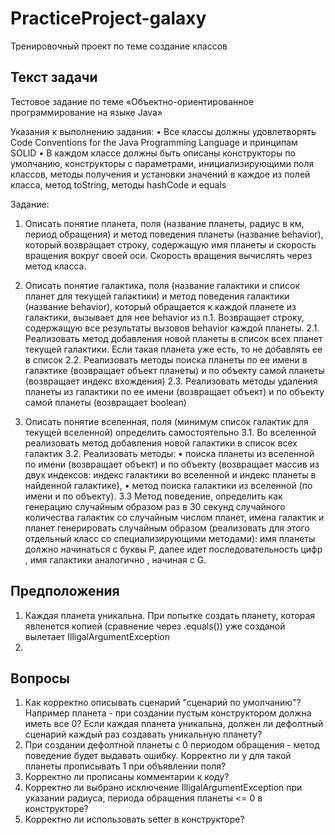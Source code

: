 # PracticeProject-galaxy

Тренировочный проект по теме создание классов

## Текст задачи

Тестовое задание по теме «Объектно-ориентированное 
программирование на языке Java»

Указания к выполнению задания:
•	Все классы должны удовлетворять Code Conventions for the Java Programming Language и принципам SOLID
•	В каждом классе должны быть описаны конструкторы по умолчанию, конструкторы с параметрами, инициализирующими поля классов, методы получения и установки значений в каждое из полей класса, метод toString, методы hashCode и equals

Задание:
1. Описать понятие планета, поля (название планеты, радиус в км, период обращения) и метод поведения планеты (название behavior), который возвращает строку, содержащую имя планеты и скорость вращения вокруг своей оси. Скорость вращения вычислять через метод класса.

2. Описать понятие галактика, поля (название галактики и список планет для текущей галактики) и метод поведения галактики (название behavior), который обращается к каждой планете из галактики, вызывает для нее behavior из п.1. Возвращает строку, содержащую все результаты вызовов behavior каждой планеты.
2.1. Реализовать метод добавления новой планеты в список всех планет текущей галактики. Если такая планета уже есть, то не добавлять ее в список
2.2. Реализовать методы поиска планеты по ее имени в галактике (возвращает объект планеты) и по объекту самой планеты (возвращает индекс вхождения)
2.3. Реализовать методы удаления планеты из галактики по ее имени (возвращает объект) и по объекту самой планеты (возвращает boolean)

3. Описать понятие вселенная, поля (минимум список галактик для текущей вселенной) определить самостоятельно
3.1. Во вселенной реализовать метод добавления новой галактики в список всех галактик
3.2. Реализовать методы:
•	поиска планеты из вселенной по имени (возвращает объект) и по объекту (возвращает массив из двух индексов: индекс галактики во вселенной и индекс планеты в найденной галактике),
•	метод поиска галактики из вселенной (по имени и по объекту).
3.3 Метод поведение, определить как генерацию случайным образом раз в 30 секунд случайного количества галактик со случайным числом планет, имена галактик и планет генерировать случайным образом (реализовать для этого отдельный класс со специализирующими методами): имя планеты должно начинаться с буквы Р, далее идет последовательность цифр , имя галактики аналогично , начиная с G. 

## Предположения
1. Каждая планета уникальна. При попытке создать планету, которая явленется копией (сравнение через .equals()) уже созданой вылетает IlligalArgumentException
2. 

## Вопросы
1. Как корректно описывать сценарий "сценарий по умолчанию"? Например планета - при создании пустым конструктором должна иметь все 0? Если каждая планета уникальна, должен ли дефолтный сценарий каждый раз создавать уникальную планету?
2. При создании дефолтной планеты с 0 периодом обращения - метод поведение будет выдавать ошибку. Корректно ли у для такой планеты прописывать 1 при объявлении поля?
3. Корректно ли прописаны комментарии к коду?
4. Корректно ли выбрано исключение IlligalArgumentException при указании радиуса, периода обращения планеты <= 0 в конструкторе?
5. Корректно ли использовать setter в конструкторе?

